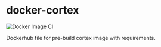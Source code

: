 # docker-cortex
![Docker Image CI](https://github.com/mikebirdgeneau/docker-cortex/workflows/Docker%20Image%20CI/badge.svg)

Dockerhub file for pre-build cortex image with requirements.
